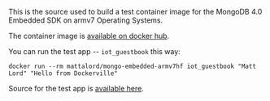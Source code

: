 This is the source used to build a test container image for the MongoDB 4.0 Embedded SDK on armv7 Operating Systems.

The container image is [available on docker hub](https://hub.docker.com/r/mattalord/mongo-embedded-armv7hf/).

You can run the test app -- ``iot_guestbook`` this way:
```
docker run --rm mattalord/mongo-embedded-armv7hf iot_guestbook "Matt Lord" "Hello from Dockerville"
```

Source for the test app is [available here](https://gist.github.com/mattlord/4926ddb4a1d46292e1296f9951f7ca17). 
